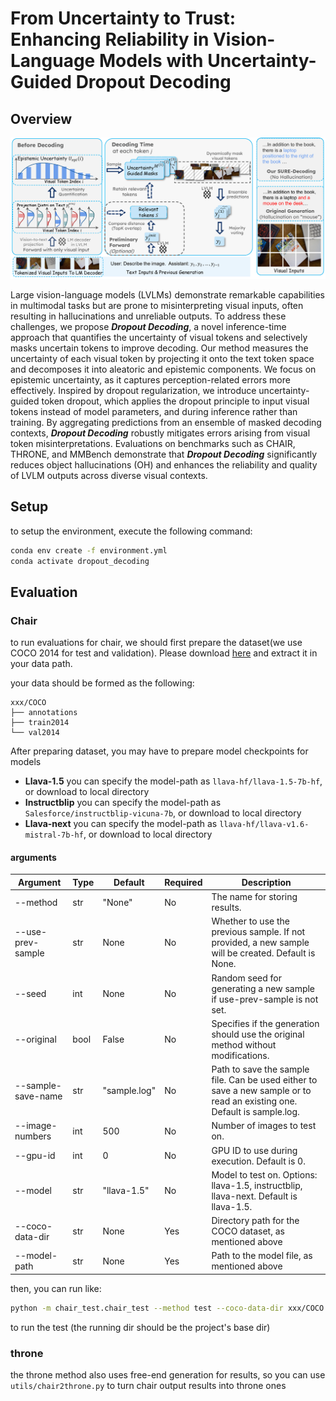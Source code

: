 # From Uncertainty to Trust: Enhancing Reliability in Vision-Language Models with Uncertainty-Guided Dropout Decoding

## Overview

<img src="./imgs/outline3.png"/></p>
Large vision-language models (LVLMs) demonstrate remarkable capabilities in multimodal tasks but are prone to misinterpreting visual inputs, often resulting in hallucinations and unreliable outputs.
To address these challenges, we propose ***Dropout Decoding***, a novel inference-time approach that quantifies the uncertainty of visual tokens and selectively masks uncertain tokens to improve decoding.
Our method measures the uncertainty of each visual token by projecting it onto the text token space and decomposes it into aleatoric and epistemic components. We focus on epistemic uncertainty, as it captures perception-related errors more effectively.
Inspired by dropout regularization, we introduce uncertainty-guided token dropout, which applies the dropout principle to input visual tokens instead of model parameters, and during inference rather than training.
By aggregating predictions from an ensemble of masked decoding contexts, ***Dropout Decoding*** robustly mitigates errors arising from visual token misinterpretations.
Evaluations on benchmarks such as CHAIR, THRONE, and MMBench demonstrate that ***Dropout Decoding*** significantly reduces object hallucinations (OH) and enhances the reliability and quality of LVLM outputs across diverse visual contexts.

## Setup

to setup the environment, execute the following command:

```bash
conda env create -f environment.yml
conda activate dropout_decoding
```
## Evaluation

### Chair

to run evaluations for chair, we should first prepare the dataset(we use COCO 2014 for test and validation). Please download [here](https://cocodataset.org/#home) and extract it in your data path.

your data should be formed as the following:

```plain
xxx/COCO
├── annotations
├── train2014
└── val2014
```

After preparing dataset, you may have to prepare model checkpoints for models

- **Llava-1.5** you can specify the model-path as `llava-hf/llava-1.5-7b-hf`, or download to local directory 
- **Instructblip** you can specify the model-path as `Salesforce/instructblip-vicuna-7b`, or download to local directory 
- **Llava-next** you can specify the model-path as `llava-hf/llava-v1.6-mistral-7b-hf`, or download to local directory

#### arguments

| Argument           | Type | Default      | Required | Description                                                  |
| ------------------ | ---- | ------------ | -------- | ------------------------------------------------------------ |
| --method           | str  | "None"       | No       | The name for storing results.                                |
| --use-prev-sample  | str  | None         | No       | Whether to use the previous sample. If not provided, a new sample will be created. Default is None. |
| --seed             | int  | None         | No       | Random seed for generating a new sample if use-prev-sample is not set. |
| --original         | bool | False        | No       | Specifies if the generation should use the original method without modifications. |
| --sample-save-name | str  | "sample.log" | No       | Path to save the sample file. Can be used either to save a new sample or to read an existing one. Default is sample.log. |
| --image-numbers    | int  | 500          | No       | Number of images to test on.                                 |
| --gpu-id           | int  | 0            | No       | GPU ID to use during execution. Default is 0.                |
| --model            | str  | "llava-1.5"  | No       | Model to test on. Options: llava-1.5, instructblip, llava-next. Default is llava-1.5. |
| --coco-data-dir    | str  | None         | Yes      | Directory path for the COCO dataset, as mentioned above      |
| --model-path       | str  | None         | Yes      | Path to the model file, as mentioned above                   |

then, you can run like:

```bash
python -m chair_test.chair_test --method test --coco-data-dir xxx/COCO --model-path llava-hf/llava-1.5-7b-hf --sample-save-name test.log --model llava-1.5
```

to run the test (the running dir should be the project's base dir)

### throne

the throne method also uses free-end generation for results, so you can use `utils/chair2throne.py` to turn chair output results into throne ones